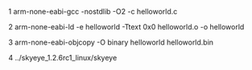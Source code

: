 
1
arm-none-eabi-gcc -nostdlib -O2 -c helloworld.c

2
arm-none-eabi-ld -e helloworld -Ttext 0x0 helloworld.o -o helloworld

3
arm-none-eabi-objcopy -O binary helloworld helloworld.bin

4
../skyeye_1.2.6rc1_linux/skyeye